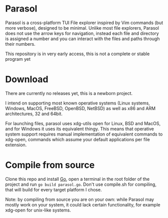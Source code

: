 # Parasol
Parasol is a cross-platform TUI File explorer inspired by Vim commands (but more verbose), designed to be minimal. Unlike most file explorers, Parasol does not use the arrow keys for navigation, instead each file and directory is assigned a number and you can interact with the files and paths through their numbers.

This repository is in very early access, this is not a complete or stable program yet

# Download

There are currently no releases yet, this is a newborn project.

I intend on supporting most known operative systems (Linux systems, Windows, MacOS, FreeBSD, OpenBSD, NetBSD) as well as x86 and ARM architectures, 32 and 64bit.

For launching files, parasol uses xdg-utils open for Linux, BSD and MacOS, and for Windows it uses its equivalent thingy. This means that operative system support requires manual implementation of equivalent commands to xdg-open, commands which assume your default applications per file extension.

# Compile from source

Clone this repo and install [Go](https://go.dev/), open a terminal in the root folder of the project and run ```go build parasol.go```. Don't use compile.sh for compiling, that will build for every target platform I chose.

Note: by compiling from source you are on your own: while Parasol may mostly work on your system, it could lack certain functionality, for example xdg-open for unix-like systems.
